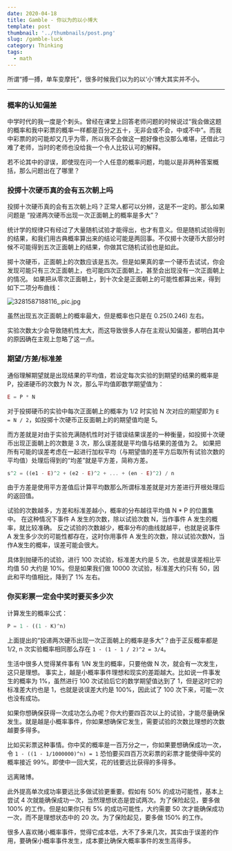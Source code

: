 ```yaml
---
date: 2020-04-18
title: Gamble - 你以为的以小博大
template: post
thumbnail: '../thumbnails/post.png'
slug: /gamble-luck
category: Thinking
tags:
  - math
---
```


所谓“搏一搏，单车变摩托”，很多时候我们以为的以‘小’博大其实并不小。

---

### 概率的认知偏差

中学时代的我一度是个刺头。曾经在课堂上回答老师问题的时候说过“我会做这题的概率和我中彩票的概率一样都是百分之五十，无非会或不会，中或不中”。而我中彩票的的可能却又几乎为零，所以我不会做这一题好像也没那么难堪，还借此刁难了老师，当时的老师也没给我一个令人比较认可的解释。

若不论其中的谬误，即使现在问一个人任意的概率问题，均能以是非两种答案概括，那么问题出在了哪里？

### 投掷十次硬币真的会有五次朝上吗

投掷十次硬币真的会有五次朝上吗？正常人都可以分辨，这是不一定的。那么如果问题是 “投递两次硬币出现一次正面朝上的概率是多大”？

统计学的规律只有经过了大量随机试验才能得出，也才有意义。但是随机试验得到的结果，和我们用古典概率算出来的结论可能是两回事。不仅掷十次硬币大部分时候不可能得到五次正面朝上的结果，你做其它随机试验也是如此。

掷十次硬币，正面朝上的次数应该是五次。但是如果真的拿一个硬币去试试，你会发现可能只有三次正面朝上，也可能四次正面朝上，甚至会出现没有一次正面朝上的情况。
如果把从零次正面朝上，到十次全是正面朝上的可能性都算出来，得到如下二项分布曲线：

![3281587188116_.pic.jpg](https://i.loli.net/2020/04/18/Evufds9KiYX23qP.jpg)

虽然出现五次正面朝上的概率最大，但是概率也只是在 0.25(0.246) 左右。

实验次数太少会导致随机性太大，而这导致很多人存在主观认知偏差，都明白其中的原因确在主观上忽略了这一点。

### 期望/方差/标准差

通俗理解期望就是出现结果的平均值，若设定每次实验的到期望的结果的概率是 P，投递硬币的次数为 N 次，那么平均值即数学期望值为：

```js
E = P * N
```

对于投掷硬币的实验中每次正面朝上的概率为 1/2 时实验 N 次对应的期望即为 `E = N / 2`，如投掷十次硬币正反面朝上的的期望值均是 5。

而方差就是对由于实验充满随机性时对于错误结果误差的一种衡量，如投掷十次硬币出现正面朝上的次数是 3 次，那么误差就是平均值与结果的差值为 2。
如果把所有可能的误差考虑在一起进行加权平均（与期望值的差平方后取所有试验次数的平均值）处理后得到的“均差”就是平方差，简称方差。

```js
s^2 = ((e1 - E)^2 + (e2 - E)^2 + ... + (en - E)^2) / n
```

由于方差是使用平方差值后计算平均数那么所谓标准差就是对方差进行开根处理后的返回值。

试验的次数越多，方差和标准差越小，概率的分布越往平均值 N * P 的位置集中。
在这种情况下事件 A 发生的次数，除以试验次数 N，当作事件 A 发生的概率，就比较准确。
反之试验的次数越少，概率分布的曲线就越平，也就是说事件 A 发生多少次的可能性都存在，这时你用事件 A 发生的次数，除以试验次数N，当作A发生的概率，误差可能会很大。

具体到抛硬币的试验，进行 100 次试验，标准差大约是 5 次，也就是误差相比平均值 50 大约是 10%。但是如果我们做 10000 次试验，标准差大约只有 50，因此和平均值相比，降到了 1% 左右。

### 你买彩票一定会中奖时要买多少次

计算发生的概率公式：

```js
P = 1 - ((1 - K)^n)
```

上面提出的“投递两次硬币出现一次正面朝上的概率是多大”？由于正反概率都是 1/2, n 次实验概率相同那么存在 `1 - (1 - 1 / 2)^2 = 3/4`。

生活中很多人觉得某件事有 1/N 发生的概率，只要他做 N 次，就会有一次发生，这只是理想。
事实上，越是小概率事件理想和现实的差距越大。比如说一件事发生的概率为 1%，虽然进行 100 次试验后它的数学期望值达到了 1，但是这时它的标准差大约也是 1，也就是说误差大约是 100%，因此试了 100 次下来，可能一次也没有成功。

如果你想确保获得一次成功怎么办呢？你大约要四百次以上的试验，才能尽量确保发生。就是越是小概率事件，你如果想确保它发生，需要试验的次数比理想的次数越要多得多。

比如买彩票这种事情。你中奖的概率是一百万分之一，你如果要想确保成功一次，令 `1 - ((1 - 1/1000000)^n) = 1` 恐怕要买四百万次彩票的彩票才能使得中奖的概率接近 99%。即使中一回大奖，花的钱要远比获得的多得多。

远离赌博。

此外提高单次成功率要远比多做试验更重要。假如有 50% 的成功可能性，基本上尝试 4 次就能确保成功一次，当然理想状态是尝试两次。为了保险起见，要多做 100% 的工作。但是如果你只有 5% 的成功可能性，大约需要 50 次才能确保成功一次，而不是理想状态中的 20 次。为了保险起见，要多做 150% 的工作。

很多人喜欢赌小概率事件，觉得它成本低，大不了多来几次，其实由于误差的作用，要确保小概率事件发生，成本要比确保大概率事件的发生高得多。
